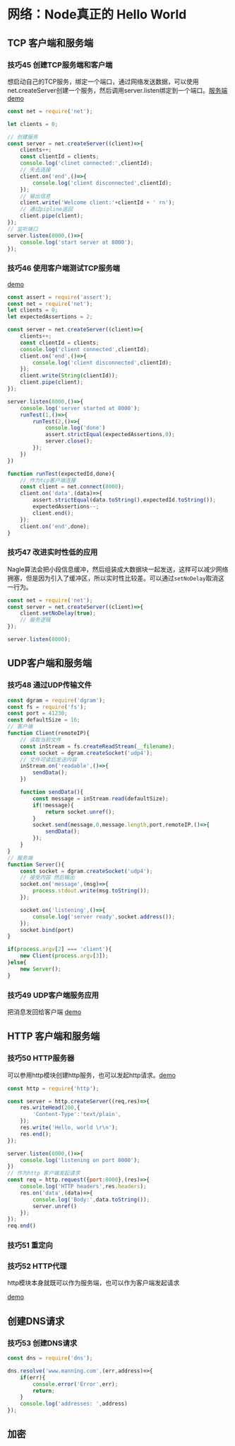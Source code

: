 # 网络：Node真正的 Hello World

## TCP 客户端和服务端

### 技巧45 创建TCP服务端和客户端

想启动自己的TCP服务，绑定一个端口，通过网络发送数据，可以使用net.createServer创建一个服务，然后调用server.listen绑定到一个端口。[服务端demo](./tcp-server.js)

```javascript
const net = require('net');

let clients = 0;

// 创建服务
const server = net.createServer((client)=>{
    clients++;
    const clientId = clients;
    console.log('clinet connected:',clientId);
    // 失去连接
    client.on('end',()=>{
        console.log('client disconnected',clientId);
    });
    // 输出信息
    client.write('Welcome client:'+clientId + ' rn');
    // 通过pipline返回
    client.pipe(client);
});
// 监听端口
server.listen(8000,()=>{
    console.log('start server at 8000');
});
```

### 技巧46 使用客户端测试TCP服务端

[demo](./tcp-client.js)

```javascript
const assert = require('assert');
const net = require('net');
let clients = 0;
let expectedAssertions = 2;

const server = net.createServer((client)=>{
    clients++;
    const clientId = clients;
    console.log('client connected',clientId);
    client.on('end',()=>{
        console.log('client disconnected',clientId);
    });
    client.write(String(clientId));
    client.pipe(client);
});

server.listen(8000,()=>{
    console.log('server started at 8000');
    runTest(1,()=>{
        runTest(2,()=>{
            console.log('done')
            assert.strictEqual(expectedAssertions,0);
            server.close();
        });
    })
})

function runTest(expectedId,done){
    // 作为tcp客户端连接
    const client = net.connect(8000);
    client.on('data',(data)=>{
        assert.strictEqual(data.toString(),expectedId.toString());
        expectedAssertions--;
        client.end();
    });
    client.on('end',done);
}
```

### 技巧47 改进实时性低的应用

Nagle算法会把小段信息缓冲，然后组装成大数据块一起发送，这样可以减少网络拥塞，但是因为引入了缓冲区，所以实时性比较差。可以通过```setNoDelay```取消这一行为。

```javascript
const net = require('net');
const server = net.createServer((client)=>{
    client.setNoDelay(true);
    // 服务逻辑
});

server.listen(8000);
```

## UDP客户端和服务端

### 技巧48 通过UDP传输文件

```javascript
const dgram = require('dgram');
const fs = require('fs');
const port = 41230;
const defaultSize = 16;
// 客户端
function Client(remoteIP){
    // 读取当前文件
    const inStream = fs.createReadStream(__filename);
    const socket = dgram.createSocket('udp4');
    // 文件可读后发送内容
    inStream.on('readable',()=>{
        sendData();
    })

    function sendData(){
        const message = inStream.read(defaultSize);
        if(!message){
            return socket.unref();
        }
        socket.send(message,0,message.length,port,remoteIP,()=>{
            sendData();
        });
    }
}
// 服务端
function Server(){
    const socket = dgram.createSocket('udp4');
    // 接受内容 然后输出
    socket.on('message',(msg)=>{
        process.stdout.write(msg.toString());
    });

    socket.on('listening',()=>{
        console.log('server ready',socket.address());
    });
    socket.bind(port)
}

if(process.argv[2] === 'client'){
    new Client(process.argv[3]);
}else{
    new Server();
}
```

### 技巧49 UDP客户端服务应用

把消息发回给客户端 [demo](./udp-back.js)

## HTTP 客户端和服务端

### 技巧50 HTTP服务器

可以参用http模块创建http服务，也可以发起http请求。[demo](./http-server.js)

```javascript
const http = require('http');

const server = http.createServer((req,res)=>{
    res.writeHead(200,{
        'Content-Type':'text/plain',
    });
    res.write('Hello, world \r\n');
    res.end();
});

server.listen(8000,()=>{
    console.log('listening on port 8000');
})
// 作为http 客户端发起请求
const req = http.request({port:8000},(res)=>{
    console.log('HTTP headers',res.headers);
    res.on('data',(data)=>{
        console.log('Body:',data.toString());
        server.unref()
    });
});
req.end()
```

### 技巧51 重定向

### 技巧52 HTTP代理

http模块本身就既可以作为服务端，也可以作为客户端发起请求

[demo](./http-proxy.js)

## 创建DNS请求

### 技巧53 创建DNS请求

```javascript
const dns = require('dns');

dns.resolve('www.manning.com',(err,address)=>{
    if(err){
        console.error('Error',err);
        return;
    }
    console.log('addresses: ',address)
});
```

## 加密

